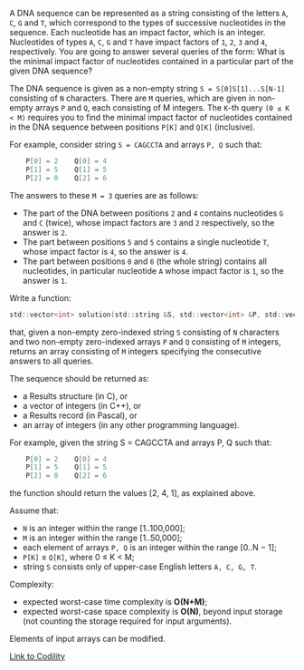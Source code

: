A DNA sequence can be represented as a string consisting of the letters `A`, `C`, `G` and `T`, which correspond to the types of successive nucleotides in the sequence. Each nucleotide has an impact factor, which is an integer. Nucleotides of types `A`, `C`, `G` and `T` have impact factors of `1`, `2`, `3` and `4`, respectively. You are going to answer several queries of the form: What is the minimal impact factor of nucleotides contained in a particular part of the given DNA sequence?

The DNA sequence is given as a non-empty string `S = S[0]S[1]...S[N-1]` consisting of `N` characters. There are `M` queries, which are given in non-empty arrays `P` and `Q`, each consisting of M integers. The `K`-th query `(0 ≤ K < M)` requires you to find the minimal impact factor of nucleotides contained in the DNA sequence between positions `P[K]` and `Q[K]` (inclusive).

For example, consider string `S = CAGCCTA` and arrays `P, Q` such that:
```c
    P[0] = 2    Q[0] = 4
    P[1] = 5    Q[1] = 5
    P[2] = 0    Q[2] = 6
```

The answers to these `M = 3` queries are as follows:
- The part of the DNA between positions `2` and `4` contains nucleotides `G` and `C` (twice), whose impact factors are `3` and `2` respectively, so the answer is `2`.
- The part between positions `5` and `5` contains a single nucleotide `T`, whose impact factor is `4`, so the answer is `4`.
- The part between positions `0` and `6` (the whole string) contains all nucleotides, in particular nucleotide `A` whose impact factor is `1`, so the answer is `1`.

Write a function:
```c
std::vector<int> solution(std::string &S, std::vector<int> &P, std::vector<int> &Q);
```

that, given a non-empty zero-indexed string `S` consisting of `N` characters and two non-empty zero-indexed arrays `P` and `Q` consisting of `M` integers, returns an array consisting of `M` integers specifying the consecutive answers to all queries.

The sequence should be returned as:
- a Results structure (in C), or
- a vector of integers (in C++), or
- a Results record (in Pascal), or
- an array of integers (in any other programming language).

For example, given the string S = CAGCCTA and arrays P, Q such that:
```c
    P[0] = 2    Q[0] = 4
    P[1] = 5    Q[1] = 5
    P[2] = 0    Q[2] = 6
```

the function should return the values [2, 4, 1], as explained above.

Assume that:
- `N` is an integer within the range [1..100,000];
- `M` is an integer within the range [1..50,000];
- each element of arrays `P, Q` is an integer within the range [0..N − 1];
- `P[K]` ≤ `Q[K]`, where 0 ≤ K < M;
- string `S` consists only of upper-case English letters `A, C, G, T`.

Complexity:
- expected worst-case time complexity is **O(N+M)**;
- expected worst-case space complexity is **O(N)**, beyond input storage (not counting the storage required for input arguments).

Elements of input arrays can be modified.

[Link to Codility](https://codility.com/programmers/lessons/5-prefix_sums/genomic_range_query/)
